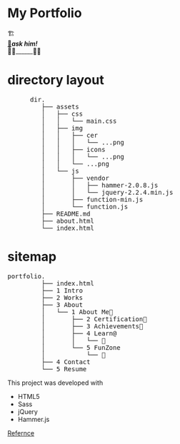 # My Portfolio 

🏗️<br>____________[👷](https://vasanthabalaji01.github.io/portfolio-/)_ask him!_<br>
🚧🚧__________________🚧🚧

# directory layout
<pre>
      dir.    
         ├── assets
         │   ├── css
         │   │   └── main.css
         │   ├── img
         │   │   ├── cer
         │   │   │   └── ...png
         │   │   ├── icons
         │   │   │   └── ...png
         │   │   └── ...png
         │   └── js
         │       ├── vendor
         │       │   ├── hammer-2.0.8.js
         │       │   └── jquery-2.2.4.min.js
         │       ├── function-min.js
         │       └── function.js
         ├── README.md
         ├── about.html
         └── index.html
</pre>
# sitemap 
<pre>
portfolio.    
         ├── index.html
         ├── 1 Intro
         ├── 2 Works
         ├── 3 About
         │   └── 1 About Me🚧
         │       ├── 2 Certification🚧
         │       ├── 3 Achievements🚧
         │       ├── 4 Learn@
         │       │   └── 🚧
         │       └── 5 FunZone
         │           └── 🚧
         ├── 4 Contact
         └── 5 Resume
</pre>

This project was developed with 
- HTML5
- Sass 
- jQuery 
- Hammer.js

<a href="https://github.com/BuckyMaler">Refernce</a>
